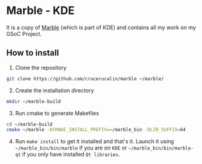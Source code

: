 # Marble - KDE

It is a copy of [Marble](http://marble.kde.org/) (which is part of KDE) and contains all my work on my GSoC Project.

## How to install

1. Clone the repository
```bash
git clone https://github.com/crucerucalin/marble ~/marble/
```

2. Create the installation directory
```bash
mkdir ~/marble-build
```

3. Run cmake to generate Makefiles
```bash
cd ~/marble-build
cmake ~/marble -DCMAKE_INSTALL_PREFIX=~/marble_bin -DLIB_SUFFIX=64
```

4. Run `make install` to get it installed and that's it. Launch it using `~/marble_bin/bin/marble` if you are on `KDE` or `~/marble_bin/bin/marble-qt` if you only have installed `Qt libraries`.
